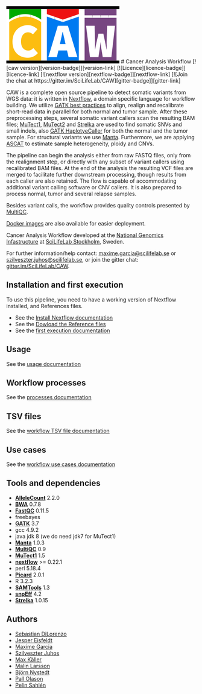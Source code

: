<img src="doc/Logo.png" width="300" title="CAW">
# Cancer Analysis Workflow
[![caw version][version-badge]][version-link] [![Licence][licence-badge]][licence-link] [![nextflow version][nextflow-badge]][nextflow-link] [![Join the chat at https://gitter.im/SciLifeLab/CAW][gitter-badge]][gitter-link]

CAW is a complete open source pipeline to detect somatic variants from WGS data: it is written in [Nextflow][nextflow-link], a domain specific language for workflow building.
We utilize [GATK best practices](https://software.broadinstitute.org/gatk/best-practices) to align, realign and recalibrate short-read data in parallel for both normal and tumor sample.
After these preprocessing steps, several somatic variant callers scan the resulting BAM files;
[MuTect1](https://github.com/broadinstitute/mutect), [MuTect2](https://github.com/broadgsa/gatk-protected) and [Strelka](https://github.com/Illumina/strelka) are used to find somatic SNVs and small indels,
also [GATK HaplotyeCaller](https://github.com/broadgsa/gatk-protected) for both the normal and the tumor sample.
For structural variants we use [Manta](https://github.com/Illumina/manta).
Furthermore, we are applying [ASCAT](https://github.com/Crick-CancerGenomics/ascat) to estimate sample heterogeneity, ploidy and CNVs.

The pipeline can begin the analysis either from raw FASTQ files, only from the realignment step, or directly with any subset of variant callers using recalibrated BAM files.
At the end of the analysis the resulting VCF files are merged to facilitate further downstream processing, though results from each caller are also retained.
The flow is capable of accommodating additional variant calling software or CNV callers.
It is also prepared to process normal, tumor and several relapse samples.

Besides variant calls, the workflow provides quality controls presented by [MultiQC](https://github.com/ewels/MultiQC/).

[Docker images](https://github.com/MaxUlysse/CAW-containers) are also available for easier deployment.

Cancer Analysis Workflow developed at the [National Genomics Infastructure](https://ngisweden.scilifelab.se/)
at [SciLifeLab Stockholm](https://www.scilifelab.se/platforms/ngi/), Sweden.

For further information/help contact: maxime.garcia@scilifelab.se or szilveszter.juhos@scilifelab.se, or join the gitter chat: [gitter.im/SciLifeLab/CAW][gitter-link].

## Installation and first execution
To use this pipeline, you need to have a working version of Nextflow installed, and References files.
- See the [Install Nextflow documentation](https://github.com/SciLifeLab/NGI-NextflowDocs/blob/master/docs/INSTALL.md)
- See the [Dowload the Reference files](doc/REFERENCES.md)
- See the [first execution documentation](doc/FIRST_RUN.md)

## Usage
See the [usage documentation](doc/USAGE.md)

## Workflow processes
See the [processes documentation](doc/PROCESS.md)

## TSV files
See the [workflow TSV file documentation](doc/TSV.md)

## Use cases
See the [workflow use cases documentation](doc/USE_CASES.md)

## Tools and dependencies
- **[AlleleCount][AlleleCount-link]** 2.2.0
- **[BWA][bwa-link]** 0.7.8
- **[FastQC][fastqc-link]** 0.11.5
- freebayes
- **[GATK][gatk-link]** 3.7
- gcc 4.9.2
- java jdk 8 (we do need jdk7 for MuTect1)
- **[Manta][manta-link]** 1.0.3
- **[MultiQC][multiqc-link]** 0.9
- **[MuTect1][mutect1-link]** 1.5
- **[nextflow][nextflow-link]** >= 0.22.1
- perl 5.18.4
- **[Picard][picard-link]** 2.0.1
- R 3.2.3
- **[SAMTools][samtools-link]** 1.3
- **[snpEff][snpeff-link]** 4.2
- **[Strelka][strelka-link]** 1.0.15

## Authors
- [Sebastian DiLorenzo](@Sebastian-D)
- [Jesper Eisfeldt](@J35P312)
- [Maxime Garcia](@MaxUlysse)
- [Szilveszter Juhos](@szilvajuhos)
- [Max Käller](@gulfshores)
- [Malin Larsson](@malinlarsson)
- [Björn Nystedt](@bjornnystedt)
- [Pall Olason](@pallolason)
- [Pelin Sahlén](@pelinakan)

[AlleleCount-link]: https://github.com/cancerit/alleleCount
[bwa-link]: https://github.com/lh3/bwa
[fastqc-link]: http://www.bioinformatics.babraham.ac.uk/projects/fastqc/
[gatk-link]: https://github.com/broadgsa/gatk-protected
[gitter-badge]: https://badges.gitter.im/SciLifeLab/CAW.svg
[gitter-link]: https://gitter.im/SciLifeLab/CAW
[licence-badge]: https://img.shields.io/github/license/SciLifeLab/CAW.svg
[licence-link]: https://github.com/SciLifeLab/CAW/blob/master/LICENSE
[manta-link]: https://github.com/Illumina/manta
[multiqc-link]: https://github.com/ewels/MultiQC/
[mutect1-link]: https://github.com/broadinstitute/mutect
[nextflow-badge]: https://img.shields.io/badge/nextflow-%E2%89%A50.22.2-brightgreen.svg
[nextflow-link]: https://www.nextflow.io/
[picard-link]: https://github.com/broadinstitute/picard
[samtools-link]: https://github.com/samtools/samtools
[snpeff-link]: http://snpeff.sourceforge.net/
[strelka-link]: https://github.com/Illumina/strelka
[version-badge]: https://img.shields.io/github/release/SciLifeLab/CAW.svg
[version-link]: https://github.com/SciLifeLab/CAW/releases/latest
